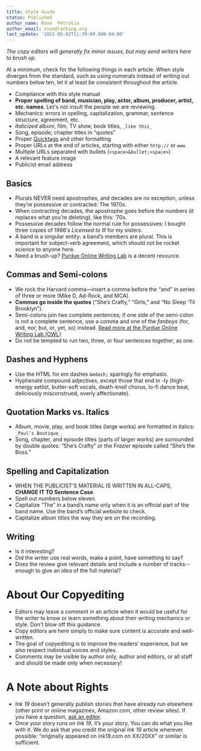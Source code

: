 ```yaml
---
title: Style Guide
status: Published
author_name: Rose  Petralia
author_email: rose@lacking.org
last_update: '2022-05-02T11:39:09.000-04:00'
---
```

*The copy editors will generally fix minor issues, but may send writers here to brush up.*

At a minimum, check for the following things in each article. When style diverges from the standard, such as using numerals instead of writing out numbers below ten, let it at least be consistent throughout the article.

- Compliance with this style manual
- __Proper spelling of band, musician, play, actor, album, producer, artist, etc. names__. Let's not insult the people we are reviewing.
- Mechanics: errors in spelling, capitalization, grammar, sentence structure, agreement, etc.
- _Italicized_ album, film, TV show, book titles, `_like this_`
- Song, episode, chapter titles in "quotes"
- Proper [Quicktags](formatting-quicktags) and other formatting
- Proper URLs at the end of articles, starting with either `http://` or `www`
- Multiple URLs separated with bullets (`<space>&bullet;<space>`)
- A relevant feature image
- Publicist email address

## Basics

- Plurals NEVER need apostrophes, and decades are no exception, unless they’re possessive or contracted: The 1970s.
- When contracting decades, the apostrophe goes before the numbers (it replaces what you’re deleting), like this: ’70s.
- Possessive decades follow the normal rule for possessives: I bought three copies of 1986′s _Licensed to Ill_ for my sisters.
- A band is a singular entity; a band’s members are plural. This is important for subject-verb agreement, which should not be rocket science to anyone here.
- Need a brush-up? [Purdue Online Writing Lab](https://owl.purdue.edu/owl/general_writing/index.html) is a decent resource.

## Commas and Semi-colons

- We rock the Harvard comma&mdash;insert a comma before the “and” in series of three or more (Mike D, Ad-Rock, and MCA).
- __Commas go inside the quotes__ (“She’s Crafty,” “Girls,” and “No Sleep ‘Til Brooklyn”).
- Semi-colons join two complete sentences; if one side of the semi-colon is not a complete sentence, use a comma and one of the _fanboys_ (for, and, nor, but, or, yet, so) instead. [Read more at the Purdue Online Writing Lab (OWL)](https://owl.purdue.edu/owl/english_as_a_second_language/esl_students/combining_sentences/conjunctions_and_coordination.html)
- Do not be tempted to run two, three, or four sentences together, as one.

## Dashes and Hyphens

- Use the HTML for em dashes  `&mdash;`   sparingly for emphasis.
- Hyphenate compound adjectives, except those that end in -ly (high-energy setlist, butter-soft vocals, death-knell chorus, lo-fi dance beat, deliciously misconstrued, overly affectionate).

## Quotation Marks vs. Italics

- Album, movie, play, and book titles (large works) are formatted in italics: `_Paul’s Boutique_`.
- Song, chapter, and episode titles (parts of larger works) are surrounded by double quotes: “She’s Crafty” or the *Frazier* episode called “She’s the Boss.”

## Spelling and Capitalization

- WHEN THE PUBLICIST'S MATERIAL IS WRITTEN IN ALL-CAPS, __CHANGE IT TO Sentence Case__.
- Spell out numbers below eleven.
- Capitalize “The” in a band’s name only when it is an official part of the band name. Use the band’s official website to check.
- Capitalize album titles the way they are on the recording.

## Writing

- Is it interesting?
- Did the writer use real words, make a point, have something to say?
- Does the review give relevant details and include a number of tracks--enough to give an idea of the full material?

# About Our Copyediting

- Editors may leave a comment in an article when it would be useful for the writer to know or learn something about their writing mechanics or style. Don't blow off this guidance.
- Copy editors are here simply to make sure content is accurate and well-written. 
- The goal of copyediting is to improve the readers' experience, but we also respect individual voices and styles.
- Comments may be visible by author only, author and editors, or all staff and should be made only when necessary!

# A Note about Rights

- _Ink 19_ doesn’t generally publish stories that have already run elsewhere (other print or online magazines, Amazon.com, other review sites). If you have a question, [ask an editor](https://staff.ink19.com/wiki/staff/contact).
- Once your story runs on _Ink 19_, it’s your story. You can do what you like with it. We do ask that you credit the original _Ink 19_ article wherever possible: “originally appeared on ink19.com on XX/20XX” or similar is sufficient.

&nbsp;

&nbsp;
